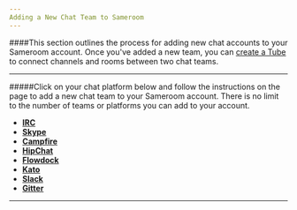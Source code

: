 ```yaml
---
Adding a New Chat Team to Sameroom
---
```


####This section outlines the process for adding new chat accounts to your Sameroom account. Once you've added a new team, you can [create a Tube](/getting-started/en/tubes-portals/tubes) to connect channels and rooms between two chat teams.

---
#####Click on your chat platform below and follow the instructions on the page to add a new chat team to your Sameroom account. There is no limit to the number of teams or platforms you can add to your account.

- [**IRC**](/getting-started/en/accounts/irc)
- [**Skype**](/getting-started/en/accounts/skype)
- [**Campfire**](/getting-started/en/accounts/campfire)
- [**HipChat**](/getting-started/en/accounts/hipchat)   
- [**Flowdock**](/getting-started/en/accounts/flowdock) 
- [**Kato**](/getting-started/en/accounts/kato)  
- [**Slack**](/getting-started/en/accounts/slack) 
- [**Gitter**](/getting-started/en/accounts/gitter)

---
